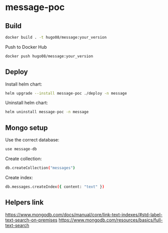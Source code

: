 # message-poc

## Build

```sh
docker build . -t hugo08/message:your_version
```

Push to Docker Hub

```sh
docker push hugo08/message:your_version
```

## Deploy

Install helm chart:

```sh
helm upgrade --install message-poc ./deploy -n message
```

Uninstall helm chart:

```sh
helm uninstall message-poc -n message
```

## Mongo setup
Use the correct database:
```sh 
use message-db 
```

Create collection:
```sh 
db.createCollection("messages")
```

Create index:
```sh 
db.messages.createIndex({ content: "text" })
```

## Helpers link

https://www.mongodb.com/docs/manual/core/link-text-indexes/#std-label-text-search-on-premises
https://www.mongodb.com/resources/basics/full-text-search